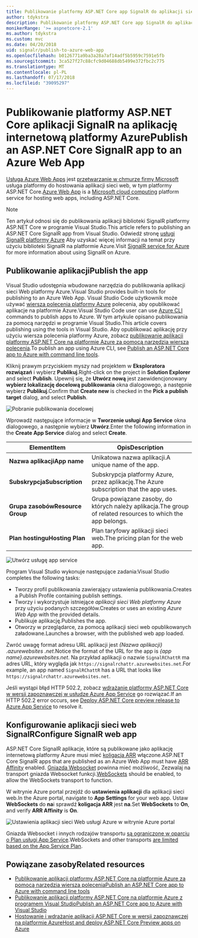 ```yaml
---
title: Publikowanie platformy ASP.NET Core app SignalR do aplikacji sieci Web platformy Azure
author: tdykstra
description: Publikowanie platformy ASP.NET Core app SignalR do aplikacji sieci Web platformy Azure
monikerRange: '>= aspnetcore-2.1'
ms.author: tdykstra
ms.custom: mvc
ms.date: 04/20/2018
uid: signalr/publish-to-azure-web-app
ms.openlocfilehash: b0126771a9ba3a28a7af14adf5b5959c7591e5fb
ms.sourcegitcommit: 3ca527f27c88cfc9d04688db5499e372fbc2c775
ms.translationtype: MT
ms.contentlocale: pl-PL
ms.lasthandoff: 07/17/2018
ms.locfileid: "39095297"
---
```

# <a name="publish-an-aspnet-core-signalr-app-to-an-azure-web-app"></a><span data-ttu-id="fed11-103">Publikowanie platformy ASP.NET Core aplikacji SignalR na aplikację internetową platformy Azure</span><span class="sxs-lookup"><span data-stu-id="fed11-103">Publish an ASP.NET Core SignalR app to an Azure Web App</span></span>

<span data-ttu-id="fed11-104">[Usługa Azure Web Apps](/azure/app-service/app-service-web-overview) jest [przetwarzanie w chmurze firmy Microsoft](https://azure.microsoft.com/) usługa platformy do hostowania aplikacji sieci web, w tym platformy ASP.NET Core.</span><span class="sxs-lookup"><span data-stu-id="fed11-104">[Azure Web App](/azure/app-service/app-service-web-overview) is a [Microsoft cloud computing](https://azure.microsoft.com/) platform service for hosting web apps, including ASP.NET Core.</span></span>

> [!NOTE]
> <span data-ttu-id="fed11-105">Ten artykuł odnosi się do publikowania aplikacji biblioteki SignalR platformy ASP.NET Core w programie Visual Studio.</span><span class="sxs-lookup"><span data-stu-id="fed11-105">This article refers to publishing an ASP.NET Core SignalR app from Visual Studio.</span></span> <span data-ttu-id="fed11-106">Odwiedź stronę [usługi SignalR platformy Azure](https://azure.microsoft.com/en-gb/services/signalr-service?) Aby uzyskać więcej informacji na temat przy użyciu biblioteki SignalR na platformie Azure.</span><span class="sxs-lookup"><span data-stu-id="fed11-106">Visit [SignalR service for Azure](https://azure.microsoft.com/en-gb/services/signalr-service?) for more information about using SignalR on Azure.</span></span>

## <a name="publish-the-app"></a><span data-ttu-id="fed11-107">Publikowanie aplikacji</span><span class="sxs-lookup"><span data-stu-id="fed11-107">Publish the app</span></span>

<span data-ttu-id="fed11-108">Visual Studio udostępnia wbudowane narzędzia do publikowania aplikacji sieci Web platformy Azure.</span><span class="sxs-lookup"><span data-stu-id="fed11-108">Visual Studio provides built-in tools for publishing to an Azure Web App.</span></span> <span data-ttu-id="fed11-109">Visual Studio Code użytkownik może używać [wiersza polecenia platformy Azure](/cli/azure) polecenia, aby opublikować aplikacje na platformie Azure.</span><span class="sxs-lookup"><span data-stu-id="fed11-109">Visual Studio Code user can use [Azure CLI](/cli/azure) commands to publish apps to Azure.</span></span> <span data-ttu-id="fed11-110">W tym artykule opisano publikowania za pomocą narzędzi w programie Visual Studio.</span><span class="sxs-lookup"><span data-stu-id="fed11-110">This article covers publishing using the tools in Visual Studio.</span></span> <span data-ttu-id="fed11-111">Aby opublikować aplikację przy użyciu wiersza polecenia platformy Azure, zobacz [publikowanie aplikacji platformy ASP.NET Core na platformie Azure za pomocą narzędzia wiersza polecenia](xref:tutorials/publish-to-azure-webapp-using-cli).</span><span class="sxs-lookup"><span data-stu-id="fed11-111">To publish an app using Azure CLI, see [Publish an ASP.NET Core app to Azure with command line tools](xref:tutorials/publish-to-azure-webapp-using-cli).</span></span>

<span data-ttu-id="fed11-112">Kliknij prawym przyciskiem myszy nad projektem w **Eksploratora rozwiązań** i wybierz **Publikuj**.</span><span class="sxs-lookup"><span data-stu-id="fed11-112">Right-click on the project in **Solution Explorer** and select **Publish**.</span></span> <span data-ttu-id="fed11-113">Upewnij się, że **Utwórz nową** jest zaewidencjonowany **wybierz lokalizację docelową publikowania** okna dialogowego, a następnie wybierz **Publikuj**.</span><span class="sxs-lookup"><span data-stu-id="fed11-113">Confirm that **Create new** is checked in the **Pick a publish target** dialog, and select **Publish**.</span></span>

![Pobranie publikowania docelowej](publish-to-azure-web-app/_static/pick-publish-target-dialog.png)

<span data-ttu-id="fed11-115">Wprowadź następujące informacje w **Tworzenie usługi App Service** okna dialogowego, a następnie wybierz **Utwórz**.</span><span class="sxs-lookup"><span data-stu-id="fed11-115">Enter the following information in the **Create App Service** dialog and select **Create**.</span></span>

| <span data-ttu-id="fed11-116">Element</span><span class="sxs-lookup"><span data-stu-id="fed11-116">Item</span></span> | <span data-ttu-id="fed11-117">Opis</span><span class="sxs-lookup"><span data-stu-id="fed11-117">Description</span></span> |
| ---- | ----------- |
| <span data-ttu-id="fed11-118">**Nazwa aplikacji**</span><span class="sxs-lookup"><span data-stu-id="fed11-118">**App name**</span></span> | <span data-ttu-id="fed11-119">Unikatowa nazwa aplikacji.</span><span class="sxs-lookup"><span data-stu-id="fed11-119">A unique name of the app.</span></span> |
| <span data-ttu-id="fed11-120">**Subskrypcja**</span><span class="sxs-lookup"><span data-stu-id="fed11-120">**Subscription**</span></span> | <span data-ttu-id="fed11-121">Subskrypcja platformy Azure, przez aplikację.</span><span class="sxs-lookup"><span data-stu-id="fed11-121">The Azure subscription that the app uses.</span></span> |
| <span data-ttu-id="fed11-122">**Grupa zasobów**</span><span class="sxs-lookup"><span data-stu-id="fed11-122">**Resource Group**</span></span> | <span data-ttu-id="fed11-123">Grupa powiązane zasoby, do których należy aplikacja.</span><span class="sxs-lookup"><span data-stu-id="fed11-123">The group of related resources to which the app belongs.</span></span>  |
| <span data-ttu-id="fed11-124">**Plan hostingu**</span><span class="sxs-lookup"><span data-stu-id="fed11-124">**Hosting Plan**</span></span> | <span data-ttu-id="fed11-125">Plan taryfowy aplikacji sieci web.</span><span class="sxs-lookup"><span data-stu-id="fed11-125">The pricing plan for the web app.</span></span> |

![Utwórz usługę app service](publish-to-azure-web-app/_static/create-app-service-dialog.png)

<span data-ttu-id="fed11-127">Program Visual Studio wykonuje następujące zadania:</span><span class="sxs-lookup"><span data-stu-id="fed11-127">Visual Studio completes the following tasks:</span></span>

* <span data-ttu-id="fed11-128">Tworzy profil publikowania zawierający ustawienia publikowania.</span><span class="sxs-lookup"><span data-stu-id="fed11-128">Creates a Publish Profile containing publish settings.</span></span>
* <span data-ttu-id="fed11-129">Tworzy i wykorzystuje istniejące *aplikacji sieci Web platformy Azure* przy użyciu podanych szczegółów.</span><span class="sxs-lookup"><span data-stu-id="fed11-129">Creates or uses an existing *Azure Web App* with the provided details.</span></span>
* <span data-ttu-id="fed11-130">Publikuje aplikację.</span><span class="sxs-lookup"><span data-stu-id="fed11-130">Publishes the app.</span></span>
* <span data-ttu-id="fed11-131">Otworzy w przeglądarce, za pomocą aplikacji sieci web opublikowanych załadowane.</span><span class="sxs-lookup"><span data-stu-id="fed11-131">Launches a browser, with the published web app loaded.</span></span>

<span data-ttu-id="fed11-132">Zwróć uwagę format adresu URL aplikacji jest *{Nazwa aplikacji} .azurewebsites .net*.</span><span class="sxs-lookup"><span data-stu-id="fed11-132">Notice the format of the URL for the app is *{app name}.azurewebsites.net*.</span></span> <span data-ttu-id="fed11-133">Na przykład aplikacji o nazwie `SignalRChattR` ma adres URL, który wygląda jak `https://signalrchattr.azurewebsites.net`.</span><span class="sxs-lookup"><span data-stu-id="fed11-133">For example, an app named `SignalRChattR` has a URL that looks like `https://signalrchattr.azurewebsites.net`.</span></span>

<span data-ttu-id="fed11-134">Jeśli wystąpi błąd HTTP 502.2, zobacz [wdrażanie platformy ASP.NET Core w wersji zapoznawczej w usłudze Azure App Service](xref:host-and-deploy/azure-apps/index) go rozwiązać.</span><span class="sxs-lookup"><span data-stu-id="fed11-134">If an HTTP 502.2 error occurs, see [Deploy ASP.NET Core preview release to Azure App Service](xref:host-and-deploy/azure-apps/index) to resolve it.</span></span>

## <a name="configure-signalr-web-app"></a><span data-ttu-id="fed11-135">Konfigurowanie aplikacji sieci web SignalR</span><span class="sxs-lookup"><span data-stu-id="fed11-135">Configure SignalR web app</span></span>

<span data-ttu-id="fed11-136">ASP.NET Core SignalR aplikacje, które są publikowane jako aplikację internetową platformy Azure musi mieć [koligacja ARR](https://en.wikipedia.org/wiki/Application_Request_Routing) włączone.</span><span class="sxs-lookup"><span data-stu-id="fed11-136">ASP.NET Core SignalR apps that are published as an Azure Web App must have [ARR Affinity](https://en.wikipedia.org/wiki/Application_Request_Routing) enabled.</span></span> <span data-ttu-id="fed11-137">[Gniazda Websocket](xref:fundamentals/websockets) powinna mieć możliwość, Zezwalaj na transport gniazda Websocket funkcji.</span><span class="sxs-lookup"><span data-stu-id="fed11-137">[WebSockets](xref:fundamentals/websockets) should be enabled, to allow the WebSockets transport to function.</span></span>

<span data-ttu-id="fed11-138">W witrynie Azure portal przejdź do **ustawienia aplikacji** dla aplikacji sieci web.</span><span class="sxs-lookup"><span data-stu-id="fed11-138">In the Azure portal, navigate to **App Settings** for your web app.</span></span> <span data-ttu-id="fed11-139">Ustaw **WebSockets** do **na**i sprawdź **koligacja ARR** jest **na**.</span><span class="sxs-lookup"><span data-stu-id="fed11-139">Set **WebSockets** to **On**, and verify **ARR Affinity** is **On**.</span></span>

![Ustawienia aplikacji sieci Web usługi Azure w witrynie Azure portal](publish-to-azure-web-app/_static/azure-web-app-settings.png)

 <span data-ttu-id="fed11-141">Gniazda Websocket i innych rodzajów transportu [są ograniczone w oparciu o Plan usługi App Service](/azure/azure-subscription-service-limits#app-service-limits).</span><span class="sxs-lookup"><span data-stu-id="fed11-141">WebSockets and other transports [are limited based on the App Service Plan](/azure/azure-subscription-service-limits#app-service-limits).</span></span>

## <a name="related-resources"></a><span data-ttu-id="fed11-142">Powiązane zasoby</span><span class="sxs-lookup"><span data-stu-id="fed11-142">Related resources</span></span>

* [<span data-ttu-id="fed11-143">Publikowanie aplikacji platformy ASP.NET Core na platformie Azure za pomocą narzędzia wiersza polecenia</span><span class="sxs-lookup"><span data-stu-id="fed11-143">Publish an ASP.NET Core app to Azure with command line tools</span></span>](xref:tutorials/publish-to-azure-webapp-using-cli?tabs=windows)
* [<span data-ttu-id="fed11-144">Publikowanie aplikacji platformy ASP.NET Core na platformie Azure z programem Visual Studio</span><span class="sxs-lookup"><span data-stu-id="fed11-144">Publish an ASP.NET Core app to Azure with Visual Studio</span></span>](xref:tutorials/publish-to-azure-webapp-using-vs)
* [<span data-ttu-id="fed11-145">Hostowanie i wdrażanie aplikacji ASP.NET Core w wersji zapoznawczej na platformie Azure</span><span class="sxs-lookup"><span data-stu-id="fed11-145">Host and deploy ASP.NET Core Preview apps on Azure</span></span>](xref:host-and-deploy/azure-apps/index#deploy-aspnet-core-preview-release-to-azure-app-service)
